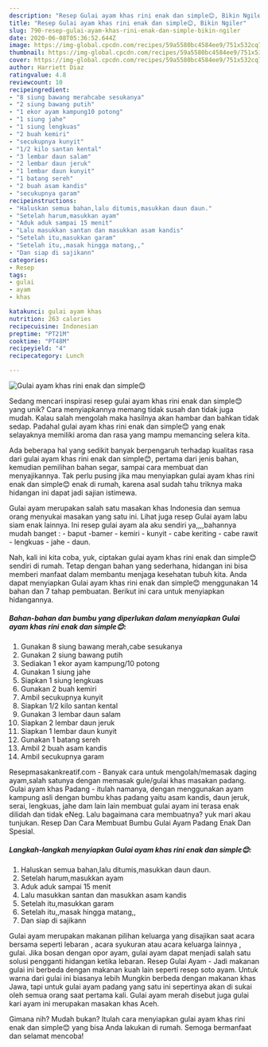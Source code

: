```yaml
---
description: "Resep Gulai ayam khas rini enak dan simple😊, Bikin Ngiler"
title: "Resep Gulai ayam khas rini enak dan simple😊, Bikin Ngiler"
slug: 790-resep-gulai-ayam-khas-rini-enak-dan-simple-bikin-ngiler
date: 2020-06-08T05:36:52.644Z
image: https://img-global.cpcdn.com/recipes/59a5580bc4584ee9/751x532cq70/gulai-ayam-khas-rini-enak-dan-simple😊-foto-resep-utama.jpg
thumbnail: https://img-global.cpcdn.com/recipes/59a5580bc4584ee9/751x532cq70/gulai-ayam-khas-rini-enak-dan-simple😊-foto-resep-utama.jpg
cover: https://img-global.cpcdn.com/recipes/59a5580bc4584ee9/751x532cq70/gulai-ayam-khas-rini-enak-dan-simple😊-foto-resep-utama.jpg
author: Harriett Diaz
ratingvalue: 4.8
reviewcount: 10
recipeingredient:
- "8 siung bawang merahcabe sesukanya"
- "2 siung bawang putih"
- "1 ekor ayam kampung10 potong"
- "1 siung jahe"
- "1 siung lengkuas"
- "2 buah kemiri"
- "secukupnya kunyit"
- "1/2 kilo santan kental"
- "3 lembar daun salam"
- "2 lembar daun jeruk"
- "1 lembar daun kunyit"
- "1 batang sereh"
- "2 buah asam kandis"
- "secukupnya garam"
recipeinstructions:
- "Haluskan semua bahan,lalu ditumis,masukkan daun daun."
- "Setelah harum,masukkan ayam"
- "Aduk aduk sampai 15 menit"
- "Lalu masukkan santan dan masukkan asam kandis"
- "Setelah itu,masukkan garam"
- "Setelah itu,,masak hingga matang,,"
- "Dan siap di sajikann"
categories:
- Resep
tags:
- gulai
- ayam
- khas

katakunci: gulai ayam khas 
nutrition: 263 calories
recipecuisine: Indonesian
preptime: "PT21M"
cooktime: "PT48M"
recipeyield: "4"
recipecategory: Lunch

---
```



![Gulai ayam khas rini enak dan simple😊](https://img-global.cpcdn.com/recipes/59a5580bc4584ee9/751x532cq70/gulai-ayam-khas-rini-enak-dan-simple😊-foto-resep-utama.jpg)

Sedang mencari inspirasi resep gulai ayam khas rini enak dan simple😊 yang unik? Cara menyiapkannya memang tidak susah dan tidak juga mudah. Kalau salah mengolah maka hasilnya akan hambar dan bahkan tidak sedap. Padahal gulai ayam khas rini enak dan simple😊 yang enak selayaknya memiliki aroma dan rasa yang mampu memancing selera kita.

Ada beberapa hal yang sedikit banyak berpengaruh terhadap kualitas rasa dari gulai ayam khas rini enak dan simple😊, pertama dari jenis bahan, kemudian pemilihan bahan segar, sampai cara membuat dan menyajikannya. Tak perlu pusing jika mau menyiapkan gulai ayam khas rini enak dan simple😊 enak di rumah, karena asal sudah tahu triknya maka hidangan ini dapat jadi sajian istimewa.

Gulai ayam merupakan salah satu masakan khas Indonesia dan semua orang menyukai masakan yang satu ini. Lihat juga resep Gulai ayam labu siam enak lainnya. Ini resep gulai ayam ala aku sendiri ya,,,,bahannya mudah banget : - baput -bamer - kemiri - kunyit - cabe keriting - cabe rawit - lengkuas - jahe - daun.


Nah, kali ini kita coba, yuk, ciptakan gulai ayam khas rini enak dan simple😊 sendiri di rumah. Tetap dengan bahan yang sederhana, hidangan ini bisa memberi manfaat dalam membantu menjaga kesehatan tubuh kita. Anda dapat menyiapkan Gulai ayam khas rini enak dan simple😊 menggunakan 14 bahan dan 7 tahap pembuatan. Berikut ini cara untuk menyiapkan hidangannya.

<!--inarticleads1-->

##### Bahan-bahan dan bumbu yang diperlukan dalam menyiapkan Gulai ayam khas rini enak dan simple😊:

1. Gunakan 8 siung bawang merah,cabe sesukanya
1. Gunakan 2 siung bawang putih
1. Sediakan 1 ekor ayam kampung/10 potong
1. Gunakan 1 siung jahe
1. Siapkan 1 siung lengkuas
1. Gunakan 2 buah kemiri
1. Ambil secukupnya kunyit
1. Siapkan 1/2 kilo santan kental
1. Gunakan 3 lembar daun salam
1. Siapkan 2 lembar daun jeruk
1. Siapkan 1 lembar daun kunyit
1. Gunakan 1 batang sereh
1. Ambil 2 buah asam kandis
1. Ambil secukupnya garam


Resepmasakankreatif.com - Banyak cara untuk mengolah/memasak daging ayam,salah satunya dengan memasak gule/gulai khas masakan padang. Gulai ayam khas Padang - itulah namanya, dengan menggunakan ayam kampung asli dengan bumbu khas padang yaitu asam kandis, daun jeruk, serai, lengkuas, jahe dam lain lain membuat gulai ayam ini terasa enak dilidah dan tidak eNeg. Lalu bagaimana cara membuatnya? yuk mari akau tunjukan. Resep Dan Cara Membuat Bumbu Gulai Ayam Padang Enak Dan Spesial. 

<!--inarticleads2-->

##### Langkah-langkah menyiapkan Gulai ayam khas rini enak dan simple😊:

1. Haluskan semua bahan,lalu ditumis,masukkan daun daun.
1. Setelah harum,masukkan ayam
1. Aduk aduk sampai 15 menit
1. Lalu masukkan santan dan masukkan asam kandis
1. Setelah itu,masukkan garam
1. Setelah itu,,masak hingga matang,,
1. Dan siap di sajikann


Gulai ayam merupakan makanan pilihan keluarga yang disajikan saat acara bersama seperti lebaran , acara syukuran atau acara keluarga lainnya , gulai. Jika bosan dengan opor ayam, gulai ayam dapat menjadi salah satu solusi pengganti hidangan ketika lebaran. Resep Gulai Ayam - Jadi makanan gulai ini berbeda dengan makanan kuah lain seperti resep soto ayam. Untuk warna dari gulai ini biasanya lebih Mungkin berbeda dengan makanan khas Jawa, tapi untuk gulai ayam padang yang satu ini sepertinya akan di sukai oleh semua orang saat pertama kali. Gulai ayam merah disebut juga gulai kari ayam ini merupakan masakan khas Aceh. 

Gimana nih? Mudah bukan? Itulah cara menyiapkan gulai ayam khas rini enak dan simple😊 yang bisa Anda lakukan di rumah. Semoga bermanfaat dan selamat mencoba!

